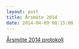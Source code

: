 ```yaml
---
layout: post
title: Årsmöte 2014
date: 2014-04-09 08:15:00
---
```


<a href="/assets/2014/04/Årsmöte-2014-protokoll.pdf">Årsmöte 2014 protokoll</a>